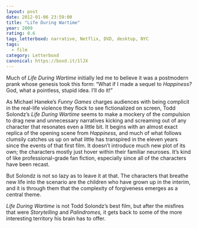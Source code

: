```yaml
---
layout: post 
date: 2012-01-06 23:59:00
title: "Life During Wartime"
year: 2009
rating: 0.6
tags_letterboxd: narrative, Netflix, DVD, desktop, NYC
tags:
  - film
category: Letterboxd
canonical: https://boxd.it/1lJX
---
```


Much of <cite>Life During Wartime</cite> initially led me to believe it was a postmodern prank whose genesis took this form: “What if I made a sequel to <cite>Happiness?</cite> God, what a pointless, stupid idea. I’ll do it!”

As Michael Haneke’s <cite>Funny Games</cite> charges audiences with being complicit in the real-life violence they flock to see fictionalized on screen, Todd Solondz’s <cite>Life During Wartime</cite> seems to make a mockery of the compulsion to drag new and unnecessary narratives kicking and screaming out of any character that resonates even a little bit. It begins with an almost exact replica of the opening scene from <cite>Happiness,</cite> and much of what follows clumsily catches us up on what little has transpired in the eleven years since the events of that first film. It doesn’t introduce much new plot of its own; the characters mostly just hover within their familiar neuroses. It’s kind of like professional-grade fan fiction, especially since all of the characters have been recast.

But Solondz is not so lazy as to leave it at that. The characters that breathe new life into the scenario are the children who have grown up in the interim, and it is through them that the complexity of forgiveness emerges as a central theme.

<cite>Life During Wartime</cite> is not Todd Solondz’s best film, but after the misfires that were <cite>Storytelling</cite> and <cite>Palindromes,</cite> it gets back to some of the more interesting territory his brain has to offer.